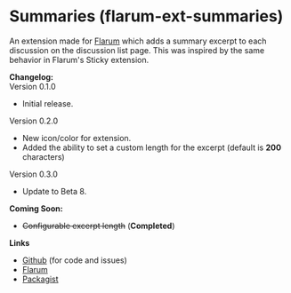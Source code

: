 # Summaries (flarum-ext-summaries)

An extension made for [Flarum](https://github.com/flarum/flarum) which adds a summary excerpt to each discussion on the discussion list page. This was inspired by the same behavior in Flarum's Sticky extension.

**Changelog:**  
Version 0.1.0  
- Initial release.

Version 0.2.0  
- New icon/color for extension. 
- Added the ability to set a custom length for the excerpt (default is **200** characters)

Version 0.3.0
- Update to Beta 8.  

**Coming Soon:**  
- ~~Configurable excerpt length~~ (**Completed**)

**Links**  
- [Github](https://github.com/jordanjay29/flarum-ext-summaries) (for code and issues)  
- [Flarum](https://discuss.flarum.org/d/2151-summaries-showing-excerpts-on-discussions-page)  
- [Packagist](https://packagist.org/packages/jordanjay29/flarum-ext-summaries)  
